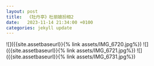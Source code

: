 ```yaml
---
layout: post
title:  《牡丹亭》杜丽娘扮相2
date:   2023-11-14 21:34:00 +0100
categories: jekyll update
---
```

![]({{site.assetbaseurl}}{% link assets/IMG_6720.jpg%})
![]({{site.assetbaseurl}}{% link assets/IMG_6721.jpg%})
![]({{site.assetbaseurl}}{% link assets/IMG_6731.jpg%})

